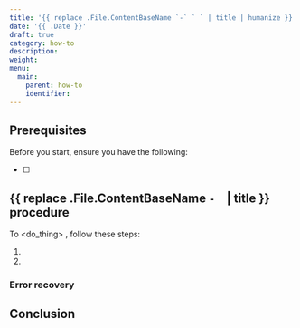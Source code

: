```yaml
---
title: '{{ replace .File.ContentBaseName `-` ` ` | title | humanize }}'
date: '{{ .Date }}'
draft: true
category: how-to
description:
weight:
menu:
  main:
    parent: how-to
    identifier:
---
```


<!-- Title must be a verb -->

<!-- Small intro explaining what task is, and why someone might do this task
Link to relevant explanations and reference topics, if needed -->

## Prerequisites

Before you start, ensure you have the following:

- [ ]

## {{ replace .File.ContentBaseName `-` ` ` | title }} procedure

<!-- if procedure is very long, consider using h3s -->

To <do_thing> , follow these steps:

1.
1.

<!--Define what success looks like -->

### Error recovery

<!-- Optional. Define common failure modes and how to recover -->

## Conclusion

<!--
Summarize what was done. Give an example of what success looks like.

Where applicable, provide links to next steps or to read more.
--->

